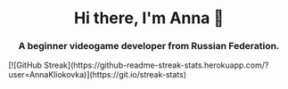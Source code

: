 <h1 align="center"> Hi there, I'm Anna 👋</a>
<h3 align="center">A beginner videogame developer from Russian Federation.</h3></h1>
[![GitHub Streak](https://github-readme-streak-stats.herokuapp.com/?user=AnnaKliokovka)](https://git.io/streak-stats)
